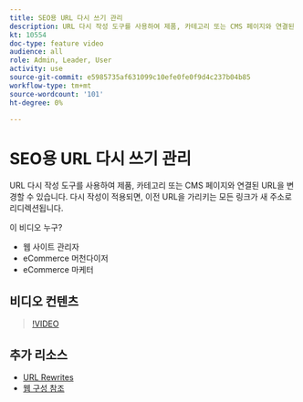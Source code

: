 ```yaml
---
title: SEO용 URL 다시 쓰기 관리
description: URL 다시 작성 도구를 사용하여 제품, 카테고리 또는 CMS 페이지와 연결된 URL을 변경하는 방법에 대해 알아봅니다.
kt: 10554
doc-type: feature video
audience: all
role: Admin, Leader, User
activity: use
source-git-commit: e5985735af631099c10efe0fe0f9d4c237b04b85
workflow-type: tm+mt
source-wordcount: '101'
ht-degree: 0%

---
```


# SEO용 URL 다시 쓰기 관리

URL 다시 작성 도구를 사용하여 제품, 카테고리 또는 CMS 페이지와 연결된 URL을 변경할 수 있습니다. 다시 작성이 적용되면, 이전 URL을 가리키는 모든 링크가 새 주소로 리디렉션됩니다.

이 비디오 누구?

- 웹 사이트 관리자
- eCommerce 머천다이저
- eCommerce 마케터

## 비디오 컨텐츠

>[!VIDEO](https://video.tv.adobe.com/v/343751?quality=12&learn=on)

## 추가 리소스

- [URL Rewrites](https://docs.magento.com/user-guide/marketing/url-rewrite.html)
- [웹 구성 참조](https://docs.magento.com/user-guide/configuration/general/web.html)